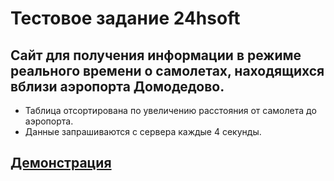 # Тестовое задание 24hsoft
## Сайт для получения информации в режиме реального времени о самолетах, находящихся вблизи аэропорта Домодедово.
* Таблица отсортирована по увеличению расстояния от самолета до аэропорта. 
* Данные запрашиваются с сервера каждые 4 секунды.

## [Демонстрация](https://villione.github.io/flight-nearby/)
